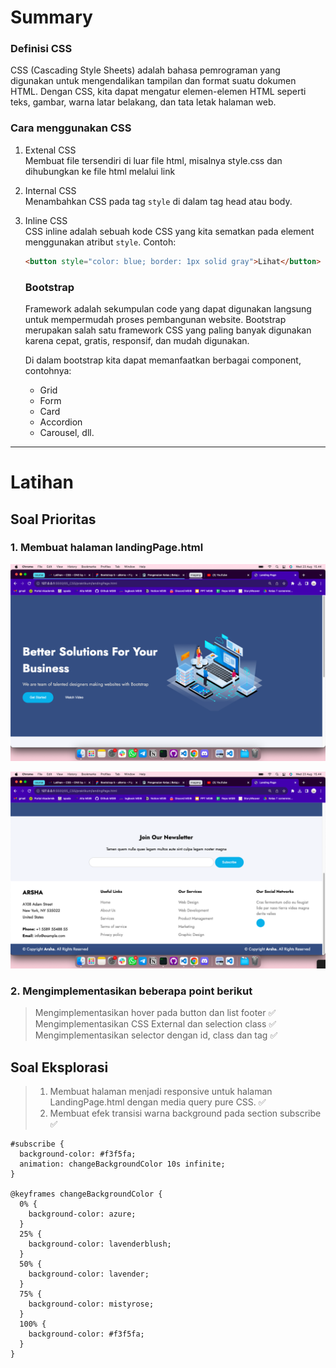 # Summary

### Definisi CSS

CSS (Cascading Style Sheets) adalah bahasa pemrograman yang digunakan untuk mengendalikan tampilan dan format suatu dokumen HTML. Dengan CSS, kita dapat mengatur elemen-elemen HTML seperti teks, gambar, warna latar belakang, dan tata letak halaman web.

### Cara menggunakan CSS

1. Extenal CSS <br>
   Membuat file tersendiri di luar file html, misalnya style.css dan dihubungkan ke file html melalui link

2. Internal CSS <br>
   Menambahkan CSS pada tag `style` di dalam tag head atau body.

3. Inline CSS <br>
   CSS inline adalah sebuah kode CSS yang kita sematkan pada element menggunakan atribut `style`. Contoh:

   ```html
   <button style="color: blue; border: 1px solid gray">Lihat</button>
   ```

   ### Bootstrap

   Framework adalah sekumpulan code yang dapat digunakan langsung untuk mempermudah proses pembangunan website. Bootstrap merupakan salah satu framework CSS yang paling banyak digunakan karena cepat, gratis, responsif, dan mudah digunakan.

   Di dalam bootstrap kita dapat memanfaatkan berbagai component, contohnya:

   - Grid
   - Form
   - Card
   - Accordion
   - Carousel, dll.

---

# Latihan

## Soal Prioritas

### 1. Membuat halaman landingPage.html

![Halaman home 01](./screenshots/landingPage-01.png)

![Halaman home 02](./screenshots/landingPage-02.png)

### 2. Mengimplementasikan beberapa point berikut

> Mengimplementasikan hover pada button dan list footer :white_check_mark:
> Mengimplementasikan CSS External dan selection class :white_check_mark:
> Mengimplementasikan selector dengan id, class dan tag :white_check_mark:

## Soal Eksplorasi

> 1. Membuat halaman menjadi responsive untuk halaman LandingPage.html dengan media query pure CSS. :white_check_mark:
> 2. Membuat efek transisi warna background pada section subscribe :white_check_mark:

```
#subscribe {
  background-color: #f3f5fa;
  animation: changeBackgroundColor 10s infinite;
}

@keyframes changeBackgroundColor {
  0% {
    background-color: azure;
  }
  25% {
    background-color: lavenderblush;
  }
  50% {
    background-color: lavender;
  }
  75% {
    background-color: mistyrose;
  }
  100% {
    background-color: #f3f5fa;
  }
}
```
